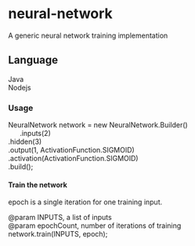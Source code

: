# neural-network
A generic neural network training implementation

## Language
Java  
Nodejs

### Usage

NeuralNetwork network = new NeuralNetwork.Builder()  
&nbsp;&nbsp;&nbsp;&nbsp;&nbsp;&nbsp;.inputs(2)  
.hidden(3)  
				.output(1, ActivationFunction.SIGMOID)  
				.activation(ActivationFunction.SIGMOID)  
				.build();  

#### Train the network

epoch is a single iteration for one training input.  
 
@param INPUTS, a list of inputs  
@param epochCount, number of iterations of training    
network.train(INPUTS, epoch);  



